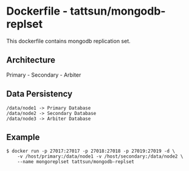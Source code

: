 # Dockerfile - tattsun/mongodb-replset
This dockerfile contains mongodb replication set.

## Architecture
Primary - Secondary - Arbiter

## Data Persistency
```
/data/node1 -> Primary Database
/data/node2 -> Secondary Database
/data/node3 -> Arbiter Database
```

## Example
```
$ docker run -p 27017:27017 -p 27018:27018 -p 27019:27019 -d \
    -v /host/primary:/data/node1 -v /host/secondary:/data/node2 \
    --name mongoreplset tattsun/mongodb-replset
```
